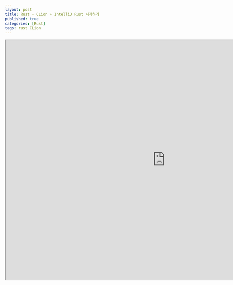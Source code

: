 ```yaml
---
layout: post
title: Rust - CLion + IntelliJ Rust 시작하기
published: true
categories: [Rust]
tags: rust CLion
---
```

<iframe width="1024" height="768" src="https://docs.google.com/document/d/e/2PACX-1vSG_-ZUKT5AbuvNCxQk48saH1EeV2ohhEgF4_gOCSGJNxO7Th8lcV1I2MSNrhz3kiL2nN863cCY-3f2/pub?embedded=true"></iframe>
  
  